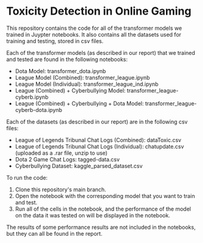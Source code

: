 # Toxicity Detection in Online Gaming

This repository contains the code for all of the transformer models we trained in Juypter notebooks. It also contains all the datasets used for training and testing, stored in csv files.

Each of the transformer models (as described in our report) that we trained and tested are found in the following notebooks:
- Dota Model: transformer_dota.ipynb
- League Model (Combined): transformer_league.ipynb
- League Model (Individual): transformer_league_ind.ipynb
- League (Combined) + Cyberbullying Model: transformer_league-cyberb.ipynb
- League (Combined) + Cyberbullying + Dota Model: transformer_league-cyberb-dota.ipynb

Each of the datasets (as described in our report) are in the following csv files:
- League of Legends Tribunal Chat Logs (Combined): dataToxic.csv
- League of Legends Tribunal Chat Logs (Individual): chatupdate.csv (uploaded as a .rar file, unzip to use)
- Dota 2 Game Chat Logs: tagged-data.csv
- Cyberbullying Dataset: kaggle_parsed_dataset.csv

To run the code:
1. Clone this repository's main branch.
2. Open the notebook with the corresponding model that you want to train and test.
3. Run all of the cells in the notebook, and the performance of the model on the data it was tested on will be displayed in the notebook.

The results of some performance results are not included in the notebooks, but they can all be found in the report.
